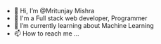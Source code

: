 - 👋 Hi, I’m @Mritunjay Mishra
- 👀 I'm a Full stack web developer, Programmer
- 🌱 I’m currently learning about Machine Learning
- 📫 How to reach me ...

<!---
Martys-Groups/Martys-Groups is a ✨ special ✨ repository because its `README.md` (this file) appears on your GitHub profile.
You can click the Preview link to take a look at your changes.
--->
